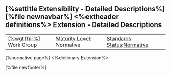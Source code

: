 \[%settitle Extensibility - Detailed Descriptions%\]
\[%file newnavbar%\]
&lt;%extheader definitions%&gt;
Extension - Detailed Descriptions
---------------------------------

|                                                |                                                     |                                                                                      |
|------------------------------------------------|-----------------------------------------------------|--------------------------------------------------------------------------------------|
| [\[%wgt fhir%\]](%5B%wg%20fhir%%5D) Work Group | [Maturity Level](versions.html#maturity): Normative | [Standards Status](versions.html#std-process):[Normative](versions.html#std-process) |

\[%normative page%\] &lt;%dictionary Extension%&gt;

\[%file newfooter%\]
